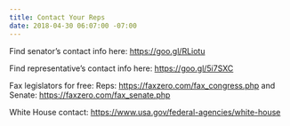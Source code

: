 ```yaml
---
title: Contact Your Reps
date: 2018-04-30 06:07:00 -07:00
---
```


Find senator’s contact info here: https://goo.gl/RLiotu

Find representative’s contact info here: https://goo.gl/5i7SXC

Fax legislators for free:  Reps:  https://faxzero.com/fax_congress.php
and Senate: https://faxzero.com/fax_senate.php

White House contact:  https://www.usa.gov/federal-agencies/white-house
